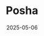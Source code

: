 ---  
layout: startup_page  
title: "Posha"  
id: "posha.com"  
permalink: "/poshaposha.com05062025/"  
website: "https://www.posha.com/?utm_source=linkedin_bio"  
funding_round: "Series A"  
funding_amount: "$8M"  
investors: "Accel, Xeed Ventures, Waterbridge Ventures, Binny Bansal"  
about: "Posha builds countertop robots that make meals using computer vision. Users select a recipe, add ingredients, and the machine cooks the meal, offering customization and flexibility. Launched in January 2025, Posha aims to streamline the cooking process for users by automating a significant portion of meal preparation."  
markets: "Robotics, Foodtech, Consumer Electronics, Other Hardware, Electronics (B2C), FoodTech, Robotics and Drones, SaaS, Artificial Intelligence & Machine Learning"  
hq: "San Mateo, California, United States"  
founded_year: "2016"  
linkedin: "https://www.linkedin.com/company/eatwithposha"  
twitter: "https://twitter.com/eatwithposha"  
instagram: ""  
facebook: "https://www.facebook.com/eatwithposha1"  
crunchbase: "https://www.crunchbase.com/organization/nymble"  
pitchbook: "https://pitchbook.com/profiles/company/231495-40"  

date_display: "06-May-2025"  
date: "2025-05-06"

# SEO Optimization  
meta_title: "Posha - Series A Funding ($8M)"  
meta_description: "Posha, Posha builds countertop robots that make meals using computer vision. Users select a recipe, add ingredients, and the machine cooks the meal, offering..."  
meta_keywords: "Posha, Robotics, Foodtech, Consumer Electronics, Other Hardware, Electronics (B2C), FoodTech, Robotics and Drones, SaaS, Artificial Intelligence & Machine Learning, Series A funding"  
canonical_url: "https://startup.projectstartups.com/poshaposha.com05062025/"  
---